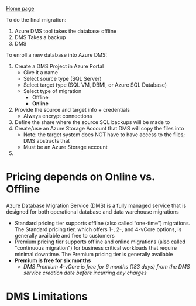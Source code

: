[Home page](https://azure.microsoft.com/en-us/services/database-migration/)

To do the final migration:
1. Azure DMS tool takes the database offline
2. DMS Takes a backup
3. DMS 

To enroll a new database into Azure DMS:
1. Create a DMS Project in Azure Portal
   - Give it a name
   - Select source type (SQL Server)
   - Select target type (SQL VM, DBMI, or Azure SQL Database)
   - Select type of migration
      - Offline
      - **Online**
2. Provide the source and target info + credentials
   - Always encrypt connections
3. Define the share where the source SQL backups will be made to
1. Create/use an Azure Storage Account that DMS will copy the files into
   - Note: the target system does NOT have to have access to the files; DMS abstracts that
   - Must be an Azure Storage account
1. 
   
# Pricing depends on Online vs. Offline
Azure Database Migration Service (DMS) is a fully managed service that is designed for both operational database and data warehouse migrations
* Standard pricing tier supports offline (also called “one-time”) migrations. The Standard pricing tier, which offers 1-, 2-, and 4-vCore 
options, is generally available and free to customers
* Premium pricing tier supports offline and online migrations (also called "continuous migration") for business critical workloads that
require minimal downtime. The Premium pricing tier is generally available
* **Premium is free for six months** 
   - *DMS Premium 4-vCore is free for 6 months (183 days) from the DMS service creation date before incurring any charges*

# DMS Limitations
